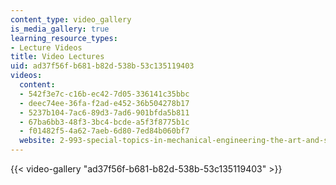 ```yaml
---
content_type: video_gallery
is_media_gallery: true
learning_resource_types:
- Lecture Videos
title: Video Lectures
uid: ad37f56f-b681-b82d-538b-53c135119403
videos:
  content:
  - 542f3e7c-c16b-ec42-7d05-336141c35bbc
  - deec74ee-36fa-f2ad-e452-36b504278b17
  - 5237b104-7ac6-89d3-7ad6-901bfda5b811
  - 67ba6bb3-48f3-3bc4-bcde-a5f3f8775b1c
  - f01482f5-4a62-7aeb-6d80-7ed84b060bf7
  website: 2-993-special-topics-in-mechanical-engineering-the-art-and-science-of-boat-design-january-iap-2007
---
```



{{< video-gallery "ad37f56f-b681-b82d-538b-53c135119403" >}}

